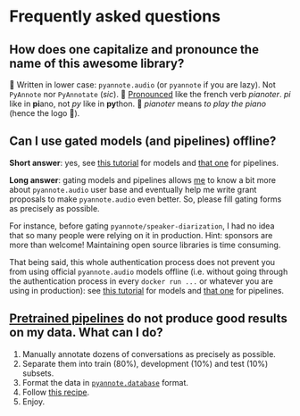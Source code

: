 # Frequently asked questions

## How does one capitalize and pronounce the name of this awesome library?

📝 Written in lower case: `pyannote.audio` (or `pyannote` if you are lazy).  Not `PyAnnote` nor `PyAnnotate` (*sic*).
📢 [Pronounced](https://www.howtopronounce.com/french/pianote) like the french verb *pianoter*.  *pi* like in **pi**ano, not *py* like in **py**thon.
🎹 *pianoter* means *to play the piano* (hence the logo 🤯).

## Can I use gated models (and pipelines) offline?

**Short answer**: yes, see [this tutorial](tutorials/applying_a_model.ipynb) for models and [that one](tutorials/applying_a_pipeline.ipynb) for pipelines.

**Long answer**: gating models and pipelines allows [me](https://herve.niderb.fr) to know a bit more about `pyannote.audio` user base and eventually help me write grant proposals to make `pyannote.audio` even better. So, please fill gating forms as precisely as possible.

For instance, before gating `pyannote/speaker-diarization`, I had no idea that so many people were relying on it in production. Hint: sponsors are more than welcome! Maintaining open source libraries is time consuming.

That being said, this whole authentication process does not prevent you from using official `pyannote.audio` models offline (i.e. without going through the authentication process in every `docker run ...` or whatever you are using in production): see [this tutorial](tutorials/applying_a_model.ipynb) for models and [that one](tutorials/applying_a_pipeline.ipynb) for pipelines.

## **[Pretrained pipelines](https://huggingface.co/models?other=pyannote-audio-pipeline) do not produce good results on my data. What can I do?**

1. Manually annotate dozens of conversations as precisely as possible.
2. Separate them into train (80%), development (10%) and test (10%) subsets.
3. Format the data in [`pyannote.database`](https://github.com/pyannote/pyannote-database#speaker-diarization) format.
4. Follow [this recipe](https://github.com/pyannote/pyannote-audio/blob/develop/tutorials/adapting_pretrained_pipeline.ipynb).
5. Enjoy.
